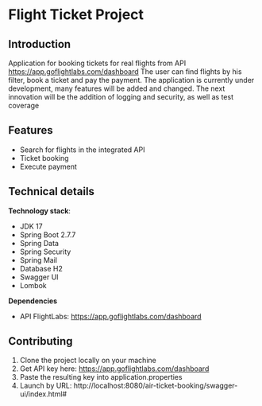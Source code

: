 # Flight Ticket Project

## Introduction

Application for booking tickets for real flights from API https://app.goflightlabs.com/dashboard
The user can find flights by his filter, book a ticket and pay the payment.
The application is currently under development, many features will be added and changed. The next innovation will be the addition of logging and security, as well as test coverage

## Features

* Search for flights in the integrated API
* Ticket booking
* Execute payment

## Technical details

**Technology stack**: 

* JDK 17
* Spring Boot 2.7.7
* Spring Data
* Spring Security
* Spring Mail
* Database H2
* Swagger UI
* Lombok

**Dependencies**

* API FlightLabs: https://app.goflightlabs.com/dashboard

## Contributing

1. Clone the project locally on your machine
2. Get API key here: https://app.goflightlabs.com/dashboard
3. Paste the resulting key into application.properties
4. Launch by URL: http://localhost:8080/air-ticket-booking/swagger-ui/index.html#